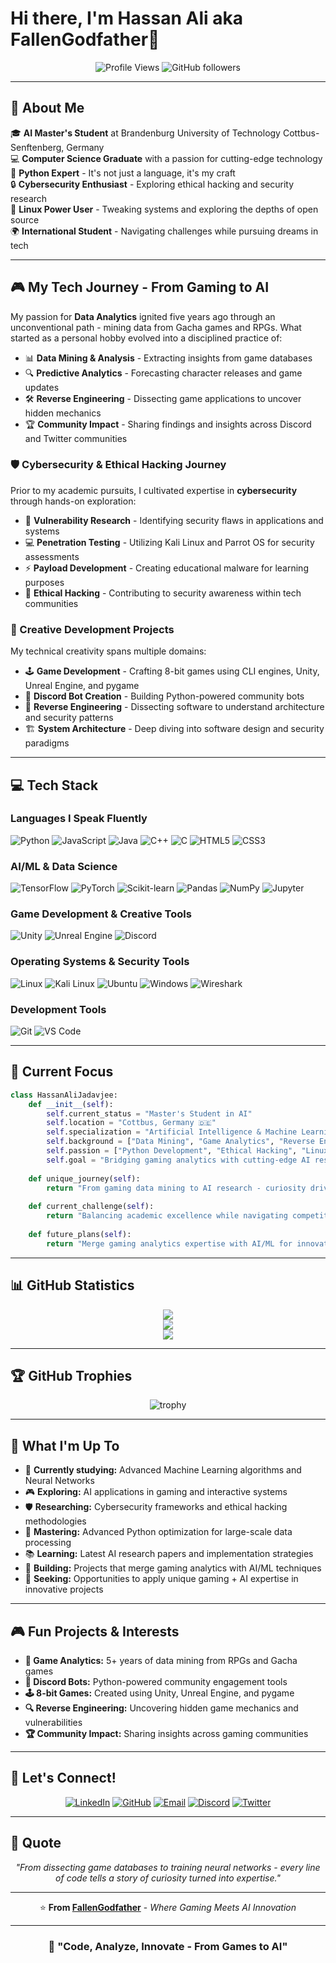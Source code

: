 # Hi there, I'm Hassan Ali aka FallenGodfather👋

<div align="center">

![Profile Views](https://komarev.com/ghpvc/?username=FallenGodfather&color=blueviolet&style=flat-square)
![GitHub followers](https://img.shields.io/github/followers/FallenGodfather?style=social)

</div>

---

## 🚀 About Me

🎓 **AI Master's Student** at Brandenburg University of Technology Cottbus-Senftenberg, Germany  
💻 **Computer Science Graduate** with a passion for cutting-edge technology  
🐍 **Python Expert** - It's not just a language, it's my craft  
🔒 **Cybersecurity Enthusiast** - Exploring ethical hacking and security research  
🐧 **Linux Power User** - Tweaking systems and exploring the depths of open source  
🌍 **International Student** - Navigating challenges while pursuing dreams in tech  

---

## 🎮 My Tech Journey - From Gaming to AI

My passion for **Data Analytics** ignited five years ago through an unconventional path - mining data from Gacha games and RPGs. What started as a personal hobby evolved into a disciplined practice of:

- 📊 **Data Mining & Analysis** - Extracting insights from game databases
- 🔍 **Predictive Analytics** - Forecasting character releases and game updates
- 🛠️ **Reverse Engineering** - Dissecting game applications to uncover hidden mechanics
- 🏆 **Community Impact** - Sharing findings and insights across Discord and Twitter communities

### 🛡️ Cybersecurity & Ethical Hacking Journey

Prior to my academic pursuits, I cultivated expertise in **cybersecurity** through hands-on exploration:

- 🔐 **Vulnerability Research** - Identifying security flaws in applications and systems
- 💻 **Penetration Testing** - Utilizing Kali Linux and Parrot OS for security assessments
- ⚡ **Payload Development** - Creating educational malware for learning purposes
- 🎯 **Ethical Hacking** - Contributing to security awareness within tech communities

### 🎨 Creative Development Projects

My technical creativity spans multiple domains:

- 🕹️ **Game Development** - Crafting 8-bit games using CLI engines, Unity, Unreal Engine, and pygame
- 🤖 **Discord Bot Creation** - Building Python-powered community bots
- 🔧 **Reverse Engineering** - Dissecting software to understand architecture and security patterns
- 🏗️ **System Architecture** - Deep diving into software design and security paradigms

---

## 💻 Tech Stack

### Languages I Speak Fluently
![Python](https://img.shields.io/badge/Python-3776AB?style=for-the-badge&logo=python&logoColor=white)
![JavaScript](https://img.shields.io/badge/JavaScript-F7DF1E?style=for-the-badge&logo=javascript&logoColor=black)
![Java](https://img.shields.io/badge/Java-ED8B00?style=for-the-badge&logo=openjdk&logoColor=white)
![C++](https://img.shields.io/badge/C++-00599C?style=for-the-badge&logo=cplusplus&logoColor=white)
![C](https://img.shields.io/badge/C-00599C?style=for-the-badge&logo=c&logoColor=white)
![HTML5](https://img.shields.io/badge/HTML5-E34F26?style=for-the-badge&logo=html5&logoColor=white)
![CSS3](https://img.shields.io/badge/CSS3-1572B6?style=for-the-badge&logo=css3&logoColor=white)

### AI/ML & Data Science
![TensorFlow](https://img.shields.io/badge/TensorFlow-FF6F00?style=for-the-badge&logo=tensorflow&logoColor=white)
![PyTorch](https://img.shields.io/badge/PyTorch-EE4C2C?style=for-the-badge&logo=pytorch&logoColor=white)
![Scikit-learn](https://img.shields.io/badge/scikit--learn-F7931E?style=for-the-badge&logo=scikit-learn&logoColor=white)
![Pandas](https://img.shields.io/badge/pandas-150458?style=for-the-badge&logo=pandas&logoColor=white)
![NumPy](https://img.shields.io/badge/numpy-013243?style=for-the-badge&logo=numpy&logoColor=white)
![Jupyter](https://img.shields.io/badge/Jupyter-F37626?style=for-the-badge&logo=jupyter&logoColor=white)

### Game Development & Creative Tools
![Unity](https://img.shields.io/badge/Unity-100000?style=for-the-badge&logo=unity&logoColor=white)
![Unreal Engine](https://img.shields.io/badge/unrealengine-313131?style=for-the-badge&logo=unrealengine&logoColor=white)
![Discord](https://img.shields.io/badge/Discord-7289DA?style=for-the-badge&logo=discord&logoColor=white)

### Operating Systems & Security Tools
![Linux](https://img.shields.io/badge/Linux-FCC624?style=for-the-badge&logo=linux&logoColor=black)
![Kali Linux](https://img.shields.io/badge/Kali%20Linux-557C94?style=for-the-badge&logo=kalilinux&logoColor=white)
![Ubuntu](https://img.shields.io/badge/Ubuntu-E95420?style=for-the-badge&logo=ubuntu&logoColor=white)
![Windows](https://img.shields.io/badge/Windows-0078D6?style=for-the-badge&logo=windows&logoColor=white)
![Wireshark](https://img.shields.io/badge/Wireshark-1679A7?style=for-the-badge&logo=wireshark&logoColor=white)

### Development Tools
![Git](https://img.shields.io/badge/Git-F05032?style=for-the-badge&logo=git&logoColor=white)
![VS Code](https://img.shields.io/badge/VS%20Code-007ACC?style=for-the-badge&logo=visual-studio-code&logoColor=white)

---

## 🎯 Current Focus

```python
class HassanAliJadavjee:
    def __init__(self):
        self.current_status = "Master's Student in AI"
        self.location = "Cottbus, Germany 🇩🇪"
        self.specialization = "Artificial Intelligence & Machine Learning"
        self.background = ["Data Mining", "Game Analytics", "Reverse Engineering", "Cybersecurity"]
        self.passion = ["Python Development", "Ethical Hacking", "Linux Systems", "Game Dev"]
        self.goal = "Bridging gaming analytics with cutting-edge AI research"
        
    def unique_journey(self):
        return "From gaming data mining to AI research - curiosity drives innovation"
        
    def current_challenge(self):
        return "Balancing academic excellence while navigating competitive job market"
        
    def future_plans(self):
        return "Merge gaming analytics expertise with AI/ML for innovative solutions"
```

---

## 📊 GitHub Statistics

<div align="center">

![](https://github-readme-stats.vercel.app/api?username=FallenGodfather&theme=github_dark_dimmed&hide_border=false&include_all_commits=true&count_private=true)<br/>
![](https://nirzak-streak-stats.vercel.app/?user=FallenGodfather&theme=github_dark_dimmed&hide_border=false)<br/>
![](https://github-readme-stats.vercel.app/api/top-langs/?username=FallenGodfather&theme=github_dark_dimmed&hide_border=false&include_all_commits=true&count_private=true&layout=compact)

</div>

---

## 🏆 GitHub Trophies

<div align="center">

![trophy](https://github-profile-trophy.vercel.app/?username=FallenGodfather&theme=radical&no-frame=true&no-bg=true&margin-w=4)

</div>

---

## 🌱 What I'm Up To

- 🔬 **Currently studying:** Advanced Machine Learning algorithms and Neural Networks
- 🎮 **Exploring:** AI applications in gaming and interactive systems  
- 🛡️ **Researching:** Cybersecurity frameworks and ethical hacking methodologies  
- 🐍 **Mastering:** Advanced Python optimization for large-scale data processing
- 📚 **Learning:** Latest AI research papers and implementation strategies
- 🎯 **Building:** Projects that merge gaming analytics with AI/ML techniques
- 💼 **Seeking:** Opportunities to apply unique gaming + AI expertise in innovative projects

---

## 🎮 Fun Projects & Interests

- **🎲 Game Analytics:** 5+ years of data mining from RPGs and Gacha games
- **🤖 Discord Bots:** Python-powered community engagement tools  
- **🕹️ 8-bit Games:** Created using Unity, Unreal Engine, and pygame
- **🔍 Reverse Engineering:** Uncovering hidden game mechanics and vulnerabilities
- **🏆 Community Impact:** Sharing insights across gaming communities

---

## 🤝 Let's Connect!

<div align="center">

[![LinkedIn](https://img.shields.io/badge/LinkedIn-0077B5?style=for-the-badge&logo=linkedin&logoColor=white)](https://linkedin.com/in/hassanalijadavjee)
[![GitHub](https://img.shields.io/badge/GitHub-100000?style=for-the-badge&logo=github&logoColor=white)](https://github.com/FallenGodfather)
[![Email](https://img.shields.io/badge/Email-D14836?style=for-the-badge&logo=gmail&logoColor=white)](mailto:hassanalijadavjee.work@gmail.com)
[![Discord](https://img.shields.io/badge/Discord-7289DA?style=for-the-badge&logo=discord&logoColor=white)](https://discord.gg/yourdiscord)
[![Twitter](https://img.shields.io/badge/Twitter-1DA1F2?style=for-the-badge&logo=twitter&logoColor=white)](https://twitter.com/yourhandle)

</div>

---

## 📝 Quote

<div align="center">

*"From dissecting game databases to training neural networks - every line of code tells a story of curiosity turned into expertise."*

---

⭐ **From [FallenGodfather](https://github.com/FallenGodfather)** - *Where Gaming Meets AI Innovation*

</div>

---

<div align="center">

### 🚀 "Code, Analyze, Innovate - From Games to AI"

</div>
